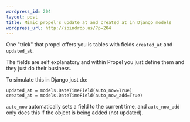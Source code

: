 ```yaml
--- 
wordpress_id: 204
layout: post
title: Mimic propel's update_at and created_at in Django models
wordpress_url: http://spindrop.us/?p=204
---
```

One "trick" that propel offers you is tables with fields `created_at` and `updated_at`.

The fields are self explanatory and within Propel you just define them and they just do their business.

To simulate this in Django just do:

    updated_at = models.DateTimeField(auto_now=True)
    created_at = models.DateTimeField(auto_now_add=True)


`auto_now` automatically sets a field to the current time, and `auto_now_add` only does this if the object is being added (not updated).
